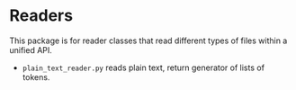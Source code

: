 # Readers

This package is for reader classes that read different types of files within a
unified API.

- `plain_text_reader.py` reads plain text, return generator of lists of tokens.

